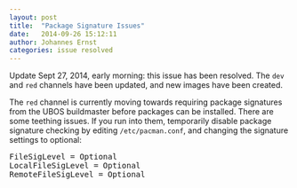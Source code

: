 ```yaml
---
layout: post
title:  "Package Signature Issues"
date:   2014-09-26 15:12:11
author: Johannes Ernst
categories: issue resolved
---
```


Update Sept 27, 2014, early morning: this issue has been resolved. The `dev` and `red`
channels have been updated, and new images have been created.

The `red` channel is currently moving towards requiring package signatures from the UBOS
buildmaster before packages can be installed. There are some teething issues. If you run
into them, temporarily disable package signature checking by editing `/etc/pacman.conf`,
and changing the signature settings to optional:

<pre>
FileSigLevel = Optional
LocalFileSigLevel = Optional
RemoteFileSigLevel = Optional
</pre>
